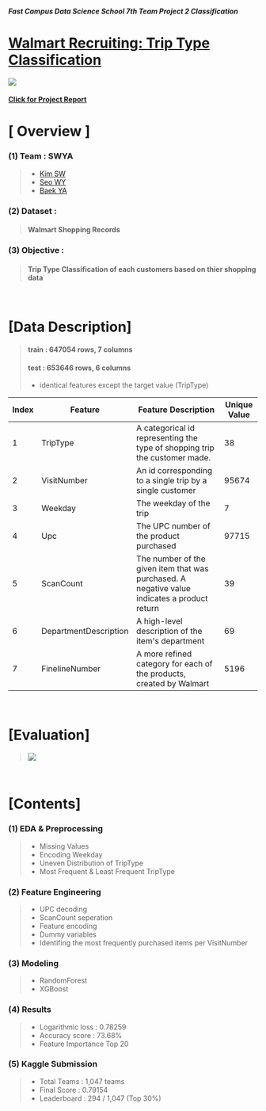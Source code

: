 ##### Fast Campus Data Science School 7th Team Project 2 Classification
# [Walmart Recruiting: Trip Type Classification](https://www.kaggle.com/c/walmart-recruiting-trip-type-classification#description)


![](https://github.com/yunah0515/dss7_SWYA_walmart/blob/master/image/walmart_triptypes640.png?raw=true)

#### [Click for Project Report](https://github.com/lucaseo/kaggle-walmart-triptype-classification/blob/master/project-report.ipynb)

# [ Overview ]

### (1) Team : SWYA
> - [Kim SW](https://github.com/novdov)
> - [Seo WY](https://github.com/lucaseo)
> - [Baek YA](https://github.com/yunah0515)

### (2) Dataset :
> #### Walmart Shopping Records

### (3) Objective :
> #### Trip Type Classification of each customers based on thier shopping data

<br>

# [Data Description]

> #### train : 647054 rows, 7 columns
> #### test : 653646 rows, 6 columns
> - identical features except the target value (TripType)

| Index | Feature               | Feature Description                                  | Unique Value |
|-------|-----------------------|----------------------------------------------|--------|
| 1     | TripType              | A categorical id representing the type of shopping trip the customer made.                                       | 38     |
| 2     | VisitNumber           | An id corresponding to a single trip by a single customer                              | 95674  |
| 3     | Weekday               | The weekday of the trip                    | 7      |
| 4     | Upc                   | The UPC number of the product purchased                  | 97715  |
| 5     | ScanCount             | The number of the given item that was purchased. A negative value indicates a product return          | 39     |
| 6     | DepartmentDescription | A high-level description of the item's department                                | 69     |
| 7     | FinelineNumber        | A more refined category for each of the products, created by Walmart | 5196   |


<br>

# [Evaluation]
> ![](https://github.com/yunah0515/dss7_SWYA_walmart/blob/master/image/evaluation.png?raw=true)

<br>

# [Contents]

### (1) EDA & Preprocessing
> - Missing Values
> - Encoding Weekday
> - Uneven Distribution of TripType
> - Most Frequent & Least Frequent TripType

### (2) Feature Engineering
> - UPC decoding
> - ScanCount seperation
> - Feature encoding
> - Dummy variables
> - Identifing the most frequently purchased items per VisitNumber

### (3) Modeling
> - RandomForest
> - XGBoost

### (4) Results
> - Logarithmic loss : 0.78259
> - Accuracy score : 73.68%
> - Feature Importance Top 20

### (5) Kaggle Submission
> - Total Teams : 1,047 teams
> - Final Score : 0.79154
> - Leaderboard : 294 / 1,047 (Top 30%)
